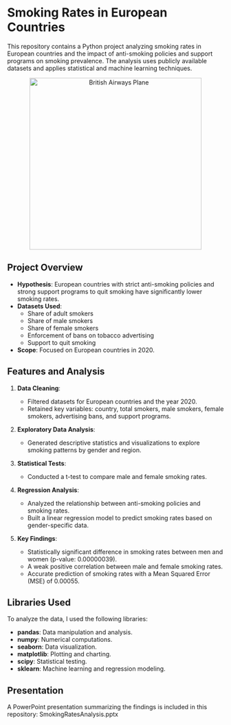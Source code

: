 # Smoking Rates in European Countries
This repository contains a Python project analyzing smoking rates in European countries and the impact of anti-smoking policies and support programs on smoking prevalence. The analysis uses publicly available datasets and applies statistical and machine learning techniques.

<p align="center">
  <img src="https://www.leparisien.fr/resizer/e04v-yP_LR272i1pPZE3Nu3R68Y=/932x582/cloudfront-eu-central-1.images.arcpublishing.com/leparisien/UUZ32DO5VBDZTH35NXQKYRWCC4.jpg" 
       alt="British Airways Plane" 
       width="400"/>
</p>


## Project Overview
- **Hypothesis**: European countries with strict anti-smoking policies and strong support programs to quit smoking have significantly lower smoking rates.
- **Datasets Used**:
  - Share of adult smokers
  - Share of male smokers
  - Share of female smokers
  - Enforcement of bans on tobacco advertising
  - Support to quit smoking
- **Scope**: Focused on European countries in 2020.


## Features and Analysis
1. **Data Cleaning**:
   - Filtered datasets for European countries and the year 2020.
   - Retained key variables: country, total smokers, male smokers, female smokers, advertising bans, and support programs.

2. **Exploratory Data Analysis**:
   - Generated descriptive statistics and visualizations to explore smoking patterns by gender and region.

3. **Statistical Tests**:
   - Conducted a t-test to compare male and female smoking rates.

4. **Regression Analysis**:
   - Analyzed the relationship between anti-smoking policies and smoking rates.
   - Built a linear regression model to predict smoking rates based on gender-specific data.

5. **Key Findings**:
   - Statistically significant difference in smoking rates between men and women (p-value: 0.00000039).
   - A weak positive correlation between male and female smoking rates.
   - Accurate prediction of smoking rates with a Mean Squared Error (MSE) of 0.00055.


## Libraries Used
To analyze the data, I used the following libraries:
- **pandas**: Data manipulation and analysis.
- **numpy**: Numerical computations.
- **seaborn**: Data visualization.
- **matplotlib**: Plotting and charting.
- **scipy**: Statistical testing.
- **sklearn**: Machine learning and regression modeling.


## Presentation
A PowerPoint presentation summarizing the findings is included in this repository:
SmokingRatesAnalysis.pptx
